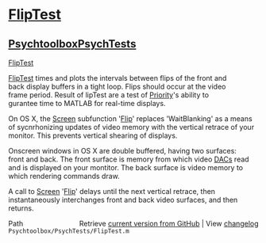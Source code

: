 # [FlipTest](FlipTest)
## [Psychtoolbox](Psychtoolbox)[PsychTests](PsychTests)

[FlipTest](FlipTest)  
  
[FlipTest](FlipTest) times and plots the intervals between flips of the front and  
back display buffers in a tight loop.  Flips should occur at the video  
frame period.  Result of lipTest are a test of [Priority](Priority)'s ability to  
gurantee time to MATLAB for real-time displays.    
  
On OS X, the [Screen](Screen) subfunction '[Flip](Flip)' replaces 'WaitBlanking' as a means   
of sycnrhonizing updates of video memory with the vertical retrace of your  
monitor.  This prevents vertical shearing of displays.  
  
Onscreen windows in OS X are double buffered, having two surfaces:  
front and back.  The front surface is memory from which video [DACs](DACs) read  
and is displayed on your montitor.  The back surface is video memory to   
which rendering commands draw.  
  
A call to [Screen](Screen) '[Flip](Flip)' delays until the next vertical retrace, then  
instantaneously interchanges front and back video surfaces, and then  
returns.      




<div class="code_header" style="text-align:right;">
  <span style="float:left;">Path&nbsp;&nbsp;</span> <span class="counter">Retrieve <a href=
  "https://raw.github.com/Psychtoolbox-3/Psychtoolbox-3/beta/Psychtoolbox/PsychTests/FlipTest.m">current version from GitHub</a> | View <a href=
  "https://github.com/Psychtoolbox-3/Psychtoolbox-3/commits/beta/Psychtoolbox/PsychTests/FlipTest.m">changelog</a></span>
</div>
<div class="code">
  <code>Psychtoolbox/PsychTests/FlipTest.m</code>
</div>

